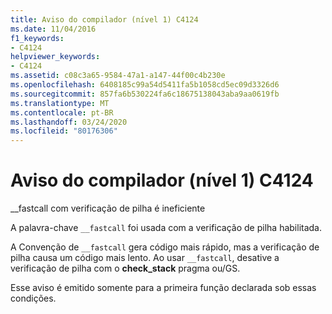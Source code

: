 ```yaml
---
title: Aviso do compilador (nível 1) C4124
ms.date: 11/04/2016
f1_keywords:
- C4124
helpviewer_keywords:
- C4124
ms.assetid: c08c3a65-9584-47a1-a147-44f00c4b230e
ms.openlocfilehash: 6408185c99a54d5411fa5b1058cd5ec09d3326d6
ms.sourcegitcommit: 857fa6b530224fa6c18675138043aba9aa0619fb
ms.translationtype: MT
ms.contentlocale: pt-BR
ms.lasthandoff: 03/24/2020
ms.locfileid: "80176306"
---
```

# <a name="compiler-warning-level-1-c4124"></a>Aviso do compilador (nível 1) C4124

__fastcall com verificação de pilha é ineficiente

A palavra-chave `__fastcall` foi usada com a verificação de pilha habilitada.

A Convenção de `__fastcall` gera código mais rápido, mas a verificação de pilha causa um código mais lento. Ao usar `__fastcall`, desative a verificação de pilha com o **check_stack** pragma ou/GS.

Esse aviso é emitido somente para a primeira função declarada sob essas condições.
